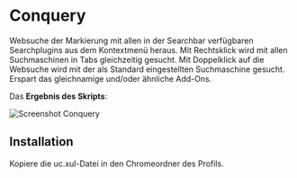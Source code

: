 # Conquery
Websuche der Markierung mit allen in der Searchbar verfügbaren Searchplugins aus dem Kontextmenü heraus. 
Mit Rechtsklick wird mit allen Suchmaschinen in Tabs gleichzeitig gesucht. Mit Doppelklick auf die Websuche 
wird mit der als Standard eingestellten Suchmaschine gesucht. Erspart das gleichnamige und/oder ähnliche Add-Ons.

Das **Ergebnis des Skripts**:

![Screenshot Conquery](https://github.com/ardiman/userChrome.js/raw/master/conquery/scr_conquery.png)

## Installation
Kopiere die uc.xul-Datei in den Chromeordner des Profils.